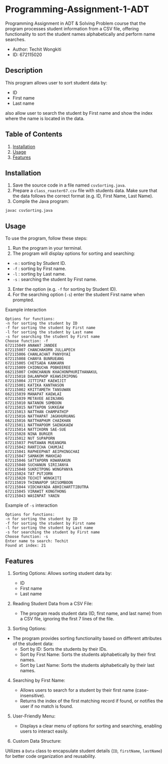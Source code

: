 # Programming-Assignment-1-ADT
Programming Assignment in ADT & Solving Problem course that the program processes student information from a CSV file, offering functionality to sort the student names alphabetically and perform name searches.

* Author: Techit Wongkiti
* ID: 672115020

## Description
This program allows user to sort student data by:

* ID
* First name
* Last name

also allow user to search the student by First name and show the index where the name is located in the data.

## Table of Contents
1. [Installation](#installation)
2. [Usage](#usage)
3. [Features](#features)

## Installation
1. Save the source code in a file named `csvSorting.java`.
2. Prepare a `class_roaster67.csv` file with students data. Make sure that the data follows the correct format (e.g. ID, First Name, Last Name).
3. Compile the Java program:
```
javac csvSorting.java
```

## Usage
To use the program, follow these steps:

1. Run the program in your terminal.
2. The program will display options for sorting and searching:
- `-n` : sorting by Student ID.
- `-f` : sorting by First name.
- `-l` : sorting by Last name.
- `-s` : searching the student by First name.
3. Enter the option (e.g. `-f` for sorting by Student ID).
4. For the searching option (`-s`) enter the student First name when prompted.

Example interaction
```
Options for functions:
-n for sorting the student by ID
-f for sorting the student by First name
-l for sorting the student by Last name
-s for searching the student by First name
Choose function: -f
672115049 ANAWAT JANDEE
672115007 CHANCHAKORN JULLAPECH
672115006 CHANLACHAT PANYOYAI
672115008 CHANYA BUNRUEANG
672115005 CHETSADA KANKARN
672115009 CHIDNUCHA POBKEEREE
662115007 CHONCHANUN KHACHONPHURITHANAKUL
672115018 DALANPHOP KEAWSIRIPONG
672115004 JITTIPAT KAEWIJIT
672115001 KATIKA KANTHASON
672115002 KRITTAMETH TANSUWAN
662115039 MANAPAT KAEWLAI
672115039 METAVEE AEINJANG
672115010 NATANON SOMBOON
672115015 NATTAPON SUKKEAW
672115013 NATTHAN CHAMPATHIP
672115016 NATTHAPAT JAGKHURUANG
662115016 NATTHAPHUM CHAIKHAN
672115011 NATTHAPOOM SAENGKAEW
672115014 NATTIKORN SAE-SUE
672115028 NINA BURGER
672115012 NUT SUPAPORN
672115037 PHUTAWAN MUEANGMA
672115042 RANTICHA CHUMJAI
672115041 RAPHEEPHAT AEIPHINGCHAI
672115047 SAMAKOM MAKHIAO
672115046 SATTAPORN KOWARAKUN
622115040 SUCHANUN SIRIJANYA
672115048 SUKRITPONG WONGPANYA
672115024 TAT PUTJORN
672115020 TECHIT WONGKITI
672115019 THINNAPOP SRISOMBOON
672115044 VIDCHAYADA ABHICHARTTIBUTRA
672115045 VIRAWIT KONGTHONG
672115043 WASINPAT YANIN
```
Example of `-s` interaction
```
Options for functions:
-n for sorting the student by ID
-f for sorting the student by First name
-l for sorting the student by Last name
-s for searching the student by First name
Choose function: -s 
Enter name to search: Techit
Found at index: 21
```

## Features
1. Sorting Options: Allows sorting student data by:
    - ID
    - First name
    - Last name
2. Reading Student Data from a CSV File:

    - The program reads student data (ID, first name, and last name) from a CSV file, ignoring the first 7 lines of the file.
    
3. Sorting Options:

- The program provides sorting functionality based on different attributes of the student data:
    - Sort by ID: Sorts the students by their IDs.
    - Sort by First Name: Sorts the students alphabetically by their first names.
    - Sort by Last Name: Sorts the students alphabetically by their last names.
    
4. Searching by First Name:

    - Allows users to search for a student by their first name (case-insensitive).
    - Returns the index of the first matching record if found, or notifies the user if no match is found.
    
5. User-Friendly Menu:

   - Displays a clear menu of options for sorting and searching, enabling users to interact easily.
   
6. Custom Data Structure:

Utilizes a `Data` class to encapsulate student details (`ID`, `firstName`, `lastName`) for better code organization and reusability.


